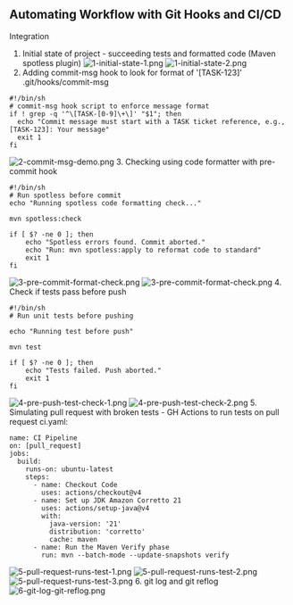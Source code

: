 ## Automating Workflow with Git Hooks and CI/CD
Integration

1. Initial state of project - succeeding tests and formatted code (Maven spotless plugin)
![1-initial-state-1.png](./readme-files/1-initial-state-1.png)
![1-initial-state-2.png](./readme-files/1-initial-state-2.png)
2. Adding commit-msg hook to look for format of '[TASK-123]'
    .git/hooks/commit-msg
```
#!/bin/sh
# commit-msg hook script to enforce message format
if ! grep -q '^\[TASK-[0-9]\+\]' "$1"; then
  echo "Commit message must start with a TASK ticket reference, e.g., [TASK-123]: Your message"
  exit 1
fi
```
![2-commit-msg-demo.png](./readme-files/2-commit-msg-demo.png)
3. Checking using code formatter with pre-commit hook
```
#!/bin/sh
# Run spotless before commit
echo "Running spotless code formatting check..."

mvn spotless:check

if [ $? -ne 0 ]; then
	echo "Spotless errors found. Commit aborted."
	echo "Run: mvn spotless:apply to reformat code to standard"
	exit 1
fi
```
![3-pre-commit-format-check.png](./readme-files/3-pre-commit-format-check-1.png)
![3-pre-commit-format-check.png](./readme-files/3-pre-commit-format-check-2.png)
4. Check if tests pass before push
```
#!/bin/sh
# Run unit tests before pushing 

echo "Running test before push"

mvn test

if [ $? -ne 0 ]; then
	echo "Tests failed. Push aborted."
	exit 1
fi
```
![4-pre-push-test-check-1.png](./readme-files/4-pre-push-test-check-1.png)
![4-pre-push-test-check-2.png](./readme-files/4-pre-push-test-check-2.png)
5. Simulating pull request with broken tests - GH Actions to run tests on pull request
ci.yaml:
```
name: CI Pipeline
on: [pull_request]
jobs:
  build:
    runs-on: ubuntu-latest
    steps:
      - name: Checkout Code
        uses: actions/checkout@v4
      - name: Set up JDK Amazon Corretto 21
        uses: actions/setup-java@v4
        with:
          java-version: '21'
          distribution: 'corretto'
          cache: maven
      - name: Run the Maven Verify phase
        run: mvn --batch-mode --update-snapshots verify
```
![5-pull-request-runs-test-1.png](./readme-files/5-pull-request-runs-test-1.png)
![5-pull-request-runs-test-2.png](./readme-files/5-pull-request-runs-test-2.png)
![5-pull-request-runs-test-3.png](./readme-files/5-pull-request-runs-test-3.png)
6. git log and git reflog
![6-git-log-git-reflog.png](./readme-files/6-git-log-git-reflog.png)